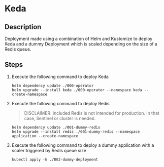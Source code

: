# Keda

## Description

Deployment made using a combination of Helm and Kustomize to deploy Keda and
a dummy Deployment which is scaled depending on the size of a Redis queue.

## Steps

1. Execute the following command to deploy Keda

    ```
    helm dependency update ./000-operator
    helm upgrade --install keda ./000-operator --namespace keda --create-namespace
    ```

2. Execute the following command to deploy Redis

   > DISCLAIMER: included Redis is not intended for production. 
   > In that case, Sentinel or cluster is needed.

   ```
   helm dependency update ./001-dummy-redis
   helm upgrade --install redis ./001-dummy-redis --namespace application --create-namespace
   ```

3. Execute the following command to deploy a dummy application with a scaler triggered by Redis queue size

   ```
   kubectl apply -k ./002-dummy-deployment
   ```
